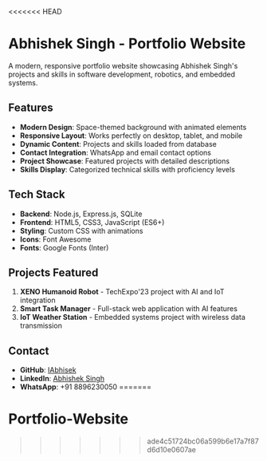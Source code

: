 <<<<<<< HEAD
# Abhishek Singh - Portfolio Website

A modern, responsive portfolio website showcasing Abhishek Singh's projects and skills in software development, robotics, and embedded systems.

## Features

- **Modern Design**: Space-themed background with animated elements
- **Responsive Layout**: Works perfectly on desktop, tablet, and mobile
- **Dynamic Content**: Projects and skills loaded from database
- **Contact Integration**: WhatsApp and email contact options
- **Project Showcase**: Featured projects with detailed descriptions
- **Skills Display**: Categorized technical skills with proficiency levels

## Tech Stack

- **Backend**: Node.js, Express.js, SQLite
- **Frontend**: HTML5, CSS3, JavaScript (ES6+)
- **Styling**: Custom CSS with animations
- **Icons**: Font Awesome
- **Fonts**: Google Fonts (Inter)

## Projects Featured

1. **XENO Humanoid Robot** - TechExpo'23 project with AI and IoT integration
2. **Smart Task Manager** - Full-stack web application with AI features
3. **IoT Weather Station** - Embedded systems project with wireless data transmission

## Contact

- **GitHub**: [IAbhisek](https://github.com/IAbhisek)
- **LinkedIn**: [Abhishek Singh](https://www.linkedin.com/in/abhishek-singh-803011239/)
- **WhatsApp**: +91 8896230050 
=======
# Portfolio-Website
>>>>>>> ade4c51724bc06a599b6e17a7f87d6d10e0607ae
